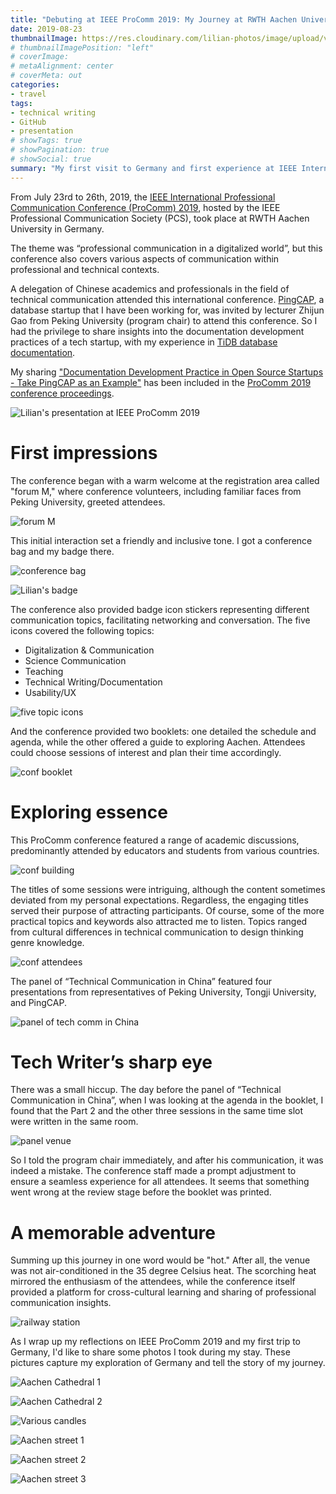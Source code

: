 ```yaml
---
title: "Debuting at IEEE ProComm 2019: My Journey at RWTH Aachen University, Germany"
date: 2019-08-23
thumbnailImage: https://res.cloudinary.com/lilian-photos/image/upload/v1702473549/ieee-procomm-2019/IMG_7157.jpg
# thumbnailImagePosition: "left"
# coverImage:
# metaAlignment: center
# coverMeta: out
categories:
- travel
tags:
- technical writing
- GitHub
- presentation
# showTags: true
# showPagination: true
# showSocial: true
summary: "My first visit to Germany and first experience at IEEE International Professional Communication Conference, with a bunch of memorable photos."
---
```


From July 23rd to 26th, 2019, the [IEEE International Professional Communication Conference (ProComm) 2019](https://attend.ieee.org/procomm/conference/), hosted by the IEEE Professional Communication Society (PCS), took place at RWTH Aachen University in Germany.

The theme was “professional communication in a digitalized world”, but this conference also covers various aspects of communication within professional and technical contexts.

A delegation of Chinese academics and professionals in the field of technical communication attended this international conference. [PingCAP](https://www.pingcap.com/), a database startup that I have been working for, was invited by lecturer Zhijun Gao from Peking University (program chair) to attend this conference. So I had the privilege to share insights into the documentation development practices of a tech startup, with my experience in [TiDB database documentation](https://docs.pingcap.com/).

My sharing ["Documentation Development Practice in Open Source Startups - Take PingCAP as an Example"](https://ieeexplore.ieee.org/document/8804485) has been included in the [ProComm 2019 conference proceedings](https://ieeexplore.ieee.org/xpl/conhome/8790645/proceeding).

![Lilian's presentation at IEEE ProComm 2019](https://res.cloudinary.com/lilian-photos/image/upload/v1702473549/ieee-procomm-2019/IMG_7157.jpg)

<!-- toc -->

# First impressions

The conference began with a warm welcome at the registration area called "forum M," where conference volunteers, including familiar faces from Peking University, greeted attendees.

![forum M](https://res.cloudinary.com/lilian-photos/image/upload/v1702474911/ieee-procomm-2019/IMG_7643.jpg)

This initial interaction set a friendly and inclusive tone. I got a conference bag and my badge there.

![conference bag](https://res.cloudinary.com/lilian-photos/image/upload/v1702473962/ieee-procomm-2019/IMG_6853.jpg)

![Lilian's badge](https://res.cloudinary.com/lilian-photos/image/upload/v1702474029/ieee-procomm-2019/IMG_6864.jpg)

The conference also provided badge icon stickers representing different communication topics, facilitating networking and conversation. The five icons covered the following topics:

- Digitalization & Communication
- Science Communication
- Teaching
- Technical Writing/Documentation
- Usability/UX

![five topic icons](https://res.cloudinary.com/lilian-photos/image/upload/v1702474951/ieee-procomm-2019/IMG_7645.jpg)

And the conference provided two booklets: one detailed the schedule and agenda, while the other offered a guide to exploring Aachen. Attendees could choose sessions of interest and plan their time accordingly.

![conf booklet](https://res.cloudinary.com/lilian-photos/image/upload/v1702475182/ieee-procomm-2019/IMG_6854.jpg)

# Exploring essence

This ProComm conference featured a range of academic discussions, predominantly attended by educators and students from various countries.

![conf building](https://res.cloudinary.com/lilian-photos/image/upload/v1702475241/ieee-procomm-2019/IMG_6928.jpg)

The titles of some sessions were intriguing, although the content sometimes deviated from my personal expectations. Regardless, the engaging titles served their purpose of attracting participants. Of course, some of the more practical topics and keywords also attracted me to listen. Topics ranged from cultural differences in technical communication to design thinking genre knowledge.

![conf attendees](https://res.cloudinary.com/lilian-photos/image/upload/v1702475354/ieee-procomm-2019/IMG_6988.jpg)

The panel of “Technical Communication in China” featured four presentations from representatives of Peking University, Tongji University, and PingCAP.

![panel of tech comm in China](https://res.cloudinary.com/lilian-photos/image/upload/v1702475452/ieee-procomm-2019/IMG_7649.jpg)

# Tech Writer’s sharp eye

There was a small hiccup. The day before the panel of “Technical Communication in China”, when I was looking at the agenda in the booklet, I found that the Part 2 and the other three sessions in the same time slot were written in the same room.

![panel venue](https://res.cloudinary.com/lilian-photos/image/upload/v1702474964/ieee-procomm-2019/IMG_7652.jpg)

So I told the program chair immediately, and after his communication, it was indeed a mistake. The conference staff made a prompt adjustment to ensure a seamless experience for all attendees. It seems that something went wrong at the review stage before the booklet was printed.

# A memorable adventure

Summing up this journey in one word would be "hot." After all, the venue was not air-conditioned in the 35 degree Celsius heat. The scorching heat mirrored the enthusiasm of the attendees, while the conference itself provided a platform for cross-cultural learning and sharing of professional communication insights.

![railway station](https://res.cloudinary.com/lilian-photos/image/upload/v1702481399/ieee-procomm-2019/IMG_7206.jpg)

As I wrap up my reflections on IEEE ProComm 2019 and my first trip to Germany, I'd like to share some photos I took during my stay. These pictures capture my exploration of Germany and tell the story of my journey.

![Aachen Cathedral 1](https://res.cloudinary.com/lilian-photos/image/upload/v1702482026/ieee-procomm-2019/IMG_6855.jpg)

![Aachen Cathedral 2](https://res.cloudinary.com/lilian-photos/image/upload/v1702482027/ieee-procomm-2019/IMG_6856.jpg)

![Various candles](https://res.cloudinary.com/lilian-photos/image/upload/v1702482286/ieee-procomm-2019/IMG_7071.jpg)

![Aachen street 1](https://res.cloudinary.com/lilian-photos/image/upload/v1702482347/ieee-procomm-2019/IMG_6861.jpg)

![Aachen street 2](https://res.cloudinary.com/lilian-photos/image/upload/v1702482348/ieee-procomm-2019/IMG_6860.jpg)

![Aachen street 3](https://res.cloudinary.com/lilian-photos/image/upload/v1702482564/ieee-procomm-2019/IMG_7209.jpg)
